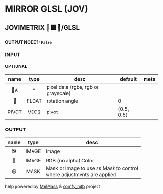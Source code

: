 # MIRROR GLSL (JOV)

## JOVIMETRIX 🔺🟩🔵/GLSL

#### OUTPUT NODE?: `False`

### INPUT

#### OPTIONAL

name|type|desc|default|meta
:---:|:---:|---|---|---
👾A|*|pixel data (rgba, rgb or grayscale)||
📐|FLOAT|rotation angle|0|
PIVOT|VEC2|pivot|(0.5, 0.5)|

### OUTPUT

name|type|desc
:---:|:---:|---
🖼️|IMAGE|Image
🌈|IMAGE|RGB (no alpha) Color
😷|MASK|Mask or Image to use as Mask to control<br>where adjustments are applied

help powered by [MelMass](https://github.com/melMass) & [comfy_mtb](https://github.com/melMass/comfy_mtb) project